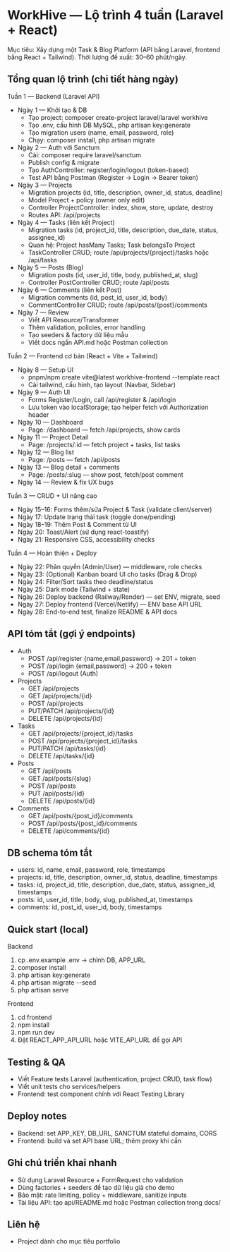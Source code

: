 # WorkHive — Lộ trình 4 tuần (Laravel + React)

Mục tiêu: Xây dựng một Task & Blog Platform (API bằng Laravel, frontend bằng React + Tailwind). Thời lượng đề xuất: 30–60 phút/ngày.

## Tổng quan lộ trình (chi tiết hàng ngày)

Tuần 1 — Backend (Laravel API)

- Ngày 1 — Khởi tạo & DB
  - Tạo project: composer create-project laravel/laravel workhive
  - Tạo .env, cấu hình DB MySQL, php artisan key:generate
  - Tạo migration users (name, email, password, role)
  - Chạy: composer install, php artisan migrate
- Ngày 2 — Auth với Sanctum
  - Cài: composer require laravel/sanctum
  - Publish config & migrate
  - Tạo AuthController: register/login/logout (token-based)
  - Test API bằng Postman (Register → Login → Bearer token)
- Ngày 3 — Projects
  - Migration projects (id, title, description, owner_id, status, deadline)
  - Model Project + policy (owner only edit)
  - Controller ProjectController: index, show, store, update, destroy
  - Routes API: /api/projects
- Ngày 4 — Tasks (liên kết Project)
  - Migration tasks (id, project_id, title, description, due_date, status, assignee_id)
  - Quan hệ: Project hasMany Tasks; Task belongsTo Project
  - TaskController CRUD; route /api/projects/{project}/tasks hoặc /api/tasks
- Ngày 5 — Posts (Blog)
  - Migration posts (id, user_id, title, body, published_at, slug)
  - Controller PostController CRUD; route /api/posts
- Ngày 6 — Comments (liên kết Post)
  - Migration comments (id, post_id, user_id, body)
  - CommentController CRUD; route /api/posts/{post}/comments
- Ngày 7 — Review
  - Viết API Resource/Transformer
  - Thêm validation, policies, error handling
  - Tạo seeders & factory dữ liệu mẫu
  - Viết docs ngắn API.md hoặc Postman collection

Tuần 2 — Frontend cơ bản (React + Vite + Tailwind)

- Ngày 8 — Setup UI
  - pnpm/npm create vite@latest workhive-frontend --template react
  - Cài tailwind, cấu hình, tạo layout (Navbar, Sidebar)
- Ngày 9 — Auth UI
  - Forms Register/Login, call /api/register & /api/login
  - Lưu token vào localStorage; tạo helper fetch với Authorization header
- Ngày 10 — Dashboard
  - Page: /dashboard — fetch /api/projects, show cards
- Ngày 11 — Project Detail
  - Page: /projects/:id — fetch project + tasks, list tasks
- Ngày 12 — Blog list
  - Page: /posts — fetch /api/posts
- Ngày 13 — Blog detail + comments
  - Page: /posts/:slug — show post, fetch/post comment
- Ngày 14 — Review & fix UX bugs

Tuần 3 — CRUD + UI nâng cao

- Ngày 15–16: Forms thêm/sửa Project & Task (validate client/server)
- Ngày 17: Update trạng thái task (toggle done/pending)
- Ngày 18–19: Thêm Post & Comment từ UI
- Ngày 20: Toast/Alert (sử dụng react-toastify)
- Ngày 21: Responsive CSS, accessibility checks

Tuần 4 — Hoàn thiện + Deploy

- Ngày 22: Phân quyền (Admin/User) — middleware, role checks
- Ngày 23: (Optional) Kanban board UI cho tasks (Drag & Drop)
- Ngày 24: Filter/Sort tasks theo deadline/status
- Ngày 25: Dark mode (Tailwind + state)
- Ngày 26: Deploy backend (Railway/Render) — set ENV, migrate, seed
- Ngày 27: Deploy frontend (Vercel/Netlify) — ENV base API URL
- Ngày 28: End-to-end test, finalize README & API docs

## API tóm tắt (gợi ý endpoints)

- Auth
  - POST /api/register {name,email,password} → 201 + token
  - POST /api/login {email,password} → 200 + token
  - POST /api/logout (Auth)
- Projects
  - GET /api/projects
  - GET /api/projects/{id}
  - POST /api/projects
  - PUT/PATCH /api/projects/{id}
  - DELETE /api/projects/{id}
- Tasks
  - GET /api/projects/{project_id}/tasks
  - POST /api/projects/{project_id}/tasks
  - PUT/PATCH /api/tasks/{id}
  - DELETE /api/tasks/{id}
- Posts
  - GET /api/posts
  - GET /api/posts/{slug}
  - POST /api/posts
  - PUT /api/posts/{id}
  - DELETE /api/posts/{id}
- Comments
  - GET /api/posts/{post_id}/comments
  - POST /api/posts/{post_id}/comments
  - DELETE /api/comments/{id}

## DB schema tóm tắt

- users: id, name, email, password, role, timestamps
- projects: id, title, description, owner_id, status, deadline, timestamps
- tasks: id, project_id, title, description, due_date, status, assignee_id, timestamps
- posts: id, user_id, title, body, slug, published_at, timestamps
- comments: id, post_id, user_id, body, timestamps

## Quick start (local)

Backend

1. cp .env.example .env -> chỉnh DB, APP_URL
2. composer install
3. php artisan key:generate
4. php artisan migrate --seed
5. php artisan serve

Frontend

1. cd frontend
2. npm install
3. npm run dev
4. Đặt REACT_APP_API_URL hoặc VITE_API_URL để gọi API

## Testing & QA

- Viết Feature tests Laravel (authentication, project CRUD, task flow)
- Viết unit tests cho services/helpers
- Frontend: test component chính với React Testing Library

## Deploy notes

- Backend: set APP_KEY, DB_URL, SANCTUM stateful domains, CORS
- Frontend: build và set API base URL; thêm proxy khi cần

## Ghi chú triển khai nhanh

- Sử dụng Laravel Resource + FormRequest cho validation
- Dùng factories + seeders để tạo dữ liệu giả cho demo
- Bảo mật: rate limiting, policy + middleware, sanitize inputs
- Tài liệu API: tạo api/README.md hoặc Postman collection trong docs/

## Liên hệ

- Project dành cho mục tiêu portfolio
